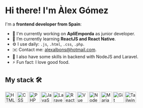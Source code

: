 
# Hi there! I'm Àlex Gómez

I'm a **frontend developer from Spain**:
 

- 🏢 I'm currently working on **ApliEmporda** as junior developer.
- 🌱 I’m currently learning **ReactJS and React Native**.
- ⚙️ I use daily: `.js`, `.html`, `.css`, `.php`.
- ✉️ Contact me: alexalbons@hotmail.com.
- 💬 I also have some skills in backend with NodeJS and Laravel.
- ⚡️ Fun fact: I love good food.

## My stack 🛠

<a href="#">
  <img
    align="left"
    alt="HTML"
    title="HTML"
    width="36px"
    src="https://cdn-icons-png.flaticon.com/512/1532/1532556.png"
  />
</a>

<a href="#">
  <img
    align="left"
    alt="CSS"
    title="CSS"
    width="36px"
    src="https://3.bp.blogspot.com/-oRSUw_TmO9o/XIb61m88fcI/AAAAAAAAIq0/vnxl2zzsXEQsnHI2fH4GjKu_ZT0urRo4wCK4BGAYYCw/s1600/icon%2Bcss%2B3.png"
  />
</a>

<a href="#">
  <img
    align="left"
    alt="PHP"
    title="PHP"
    width="36px"
    src="https://cdn-icons-png.flaticon.com/512/5968/5968332.png"
  />
</a>

<a href="#">
  <img
    align="left"
    alt="JavaScript"
    title="JavaScript"
    width="36px"
    src="https://logodownload.org/wp-content/uploads/2022/04/javascript-logo-4.png"
  />
</a>

<a href="#">
  <img
    align="left"
    alt="Laravel"
    title="Laravel"
    width="36px"
    src="https://upload.vectorlogo.zone/logos/laravel/images/fd9bffa7-873e-4946-92bc-815ed69faeec.svg"
  />
</a>

<a href="#">
  <img
    align="left"
    alt="ReactJS"
    title="ReactJS"
    width="36px"
    src="https://upload.wikimedia.org/wikipedia/commons/a/a7/React-icon.svg"
  />
</a>

<a href="#">
  <img
    align="left"
    alt="Vue"
    title="Vue"
    width="36px"
           src="https://camo.githubusercontent.com/077997d77bfa74b144c9e286e65143b4edc547dc948098491264bb2dde282d6b/68747470733a2f2f63646e2e6a7364656c6976722e6e65742f67682f64657669636f6e732f64657669636f6e2f69636f6e732f7675656a732f7675656a732d6f726967696e616c2e737667"
  />
</a>

<a href="#">
  <img
    align="left"
    alt="NodeJS"
    title="NodeJS"
    width="36px"
    src="https://static-00.iconduck.com/assets.00/node-js-icon-454x512-nztofx17.png"
  />
</a>

<a href="#">
  <img
    align="left"
    alt="MariaDB"
    title="MariaDB"
    width="36px"
    src="https://static-00.iconduck.com/assets.00/mariadb-icon-512x340-txozryr2.png"
  />
</a>

<a href="#">
  <img
    align="left"
    alt="Git"
    title="Git"
    width="36px"
    src="https://git-scm.com/images/logos/downloads/Git-Icon-1788C.png"
  />
</a>

<a href="#">
  <img
    align="left"
    alt="TailwindCSS"
    title="TailwindCSS"
    width="36px"
    src="https://upload.wikimedia.org/wikipedia/commons/thumb/d/d5/Tailwind_CSS_Logo.svg/2048px-Tailwind_CSS_Logo.svg.png"
  />
</a>
